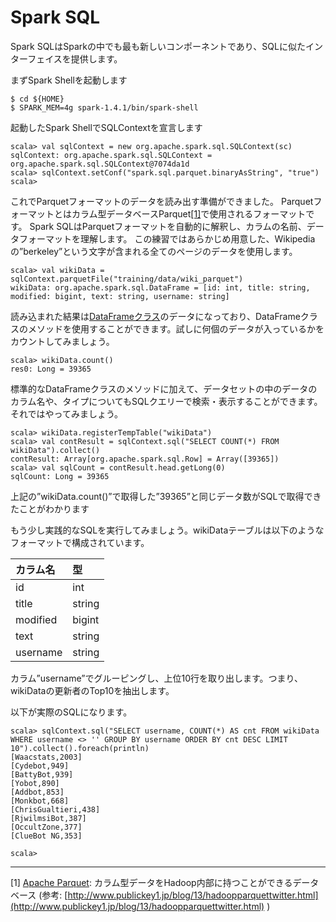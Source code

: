 # Spark SQL
Spark SQLはSparkの中でも最も新しいコンポーネントであり、SQLに似たインターフェイスを提供します。

まずSpark Shellを起動します

```
$ cd ${HOME}
$ SPARK_MEM=4g spark-1.4.1/bin/spark-shell
```

起動したSpark ShellでSQLContextを宣言します

```
scala> val sqlContext = new org.apache.spark.sql.SQLContext(sc)
sqlContext: org.apache.spark.sql.SQLContext = org.apache.spark.sql.SQLContext@7074da1d
scala> sqlContext.setConf("spark.sql.parquet.binaryAsString", "true")
scala> 
```

これでParquetフォーマットのデータを読み出す準備ができました。
Parquetフォーマットとはカラム型データベースParquet[[1]](#[1])で使用されるフォーマットです。
Spark SQLはParquetフォーマットを自動的に解釈し、カラムの名前、データフォーマットを理解します。
この練習ではあらかじめ用意した、Wikipediaの”berkeley”という文字が含まれる全てのページのデータを使用します。

```
scala> val wikiData = sqlContext.parquetFile("training/data/wiki_parquet")
wikiData: org.apache.spark.sql.DataFrame = [id: int, title: string, modified: bigint, text: string, username: string]
```

読み込まれた結果は[DataFrameクラス](http://spark.apache.org/docs/latest/sql-programming-guide.html#dataframes)のデータになっており、DataFrameクラスのメソッドを使用することができます。試しに何個のデータが入っているかをカウントしてみましょう。

```
scala> wikiData.count()
res0: Long = 39365
```

標準的なDataFrameクラスのメソッドに加えて、データセットの中のデータのカラム名や、タイプについてもSQLクエリーで検索・表示することができます。それではやってみましょう。

```
scala> wikiData.registerTempTable("wikiData")
scala> val contResult = sqlContext.sql("SELECT COUNT(*) FROM wikiData").collect()
contResult: Array[org.apache.spark.sql.Row] = Array([39365])
scala> val sqlCount = contResult.head.getLong(0)
sqlCount: Long = 39365
```

上記の”wikiData.count()”で取得した”39365”と同じデータ数がSQLで取得できたことがわかります

もう少し実践的なSQLを実行してみましょう。wikiDataテーブルは以下のようなフォーマットで構成されています。

| カラム名 | 型       |
|:---------|:---------|
| id       | int      |
| title    | string   |
| modified | bigint   |
| text     | string   |
| username | string   |


カラム”username”でグルーピングし、上位10行を取り出します。つまり、wikiDataの更新者のTop10を抽出します。

以下が実際のSQLになります。

```
scala> sqlContext.sql("SELECT username, COUNT(*) AS cnt FROM wikiData WHERE username <> '' GROUP BY username ORDER BY cnt DESC LIMIT 10").collect().foreach(println)
[Waacstats,2003]
[Cydebot,949]
[BattyBot,939]
[Yobot,890]
[Addbot,853]
[Monkbot,668]
[ChrisGualtieri,438]
[RjwilmsiBot,387]
[OccultZone,377]
[ClueBot NG,353]

scala> 
```

------------------------------
<a id="[1]"></a>
[1] [Apache Parquet](http://parquet.apache.org/): カラム型データをHadoop内部に持つことができるデータベース (参考: [http://www.publickey1.jp/blog/13/hadoopparquettwitter.html](http://www.publickey1.jp/blog/13/hadoopparquettwitter.html) )
